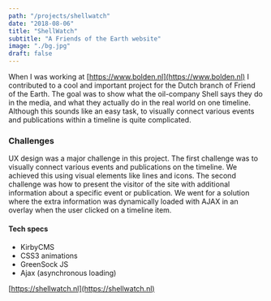 ```yaml
---
path: "/projects/shellwatch"
date: "2018-08-06"
title: "ShellWatch"
subtitle: "A Friends of the Earth website"
image: "./bg.jpg"
draft: false
---
```


When I was working at [https://www.bolden.nl](https://www.bolden.nl) I contributed to a cool and important project for the Dutch branch of Friend of the Earth. The goal was to show what the oil-company Shell says they do in the media, and what they actually do in the real world on one timeline. Although this sounds like an easy task, to visually connect various events and publications within a timeline is quite complicated.

### Challenges
UX design was a major challenge in this project. The first challenge was to visually connect various events and publications on the timeline. We achieved this using visual elements like lines and icons. The second challenge was how to present the visitor of the site with additional information about a specific event or publication. We went for a solution where the extra information was dynamically loaded with AJAX in an overlay when the user clicked on a timeline item.

#### Tech specs
- KirbyCMS
- CSS3 animations
- GreenSock JS
- Ajax (asynchronous loading)

[https://shellwatch.nl](https://shellwatch.nl)
